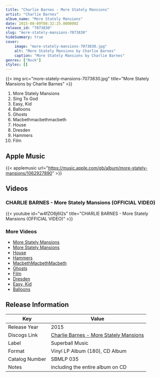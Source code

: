 ```yaml
---
title: "Charlie Barnes - More Stately Mansions"
artist: "Charlie Barnes"
album_name: "More Stately Mansions"
date: 2015-08-09T08:32:25.000000Z
release_id: "7073830"
slug: "more-stately-mansions-7073830"
hideSummary: true
cover:
    image: "more-stately-mansions-7073830.jpg"
    alt: "More Stately Mansions by Charlie Barnes"
    caption: "More Stately Mansions by Charlie Barnes"
genres: ["Rock"]
styles: []
---
```


{{< img src="more-stately-mansions-7073830.jpg" title="More Stately Mansions by Charlie Barnes" >}}

<!-- section break -->

1. More Stately Mansions
2. Sing To God
3. Easy, Kid
4. Balloons
5. Ghosts
6. Macbethmacbethmacbeth
7. House
8. Dresden
9. Hammers
10. Film

<!-- section break -->




## Apple Music
{{< applemusic url="https://music.apple.com/gb/album/more-stately-mansions/1062927890" >}}





## Videos
### CHARLIE BARNES - More Stately Mansions (OFFICIAL VIDEO)
{{< youtube id="w4fZO6j6I2s" title="CHARLIE BARNES - More Stately Mansions (OFFICIAL VIDEO)" >}}<br>

### More Videos

- [More Stately Mansions](https://www.youtube.com/watch?v=eyu-KXwb_kw)
- [More Stately Mansions](https://www.youtube.com/watch?v=8iUXhcEhyK0)
- [House](https://www.youtube.com/watch?v=V4YvBiOknoc)
- [Hammers](https://www.youtube.com/watch?v=FSMm4tvvuLc)
- [MacbethMacbethMacbeth](https://www.youtube.com/watch?v=qu6jzDyGJ4I)
- [Ghosts](https://www.youtube.com/watch?v=u9HC4Q4vw4A)
- [Film](https://www.youtube.com/watch?v=yuKB9iOIZ9g)
- [Dresden](https://www.youtube.com/watch?v=5Lihs48zLVs)
- [Easy, Kid](https://www.youtube.com/watch?v=Bs5IxgpJwTY)
- [Balloons](https://www.youtube.com/watch?v=wNF7N3xifoI)


## Release Information
|  Key           | Value                                                |
| ---------------| ---------------------------------------------------- |
| Release Year   | 2015                                   |
| Discogs Link   | [Charlie Barnes - More Stately Mansions](https://www.discogs.com/release/7073830-Charlie-Barnes-More-Stately-Mansions) |
| Label          | Superball Music |
| Format         | Vinyl LP Album (180), CD Album |
| Catalog Number | SBMLP 035 |
| Notes | including the entire album on CD |